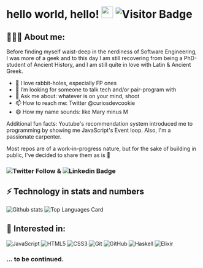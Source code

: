 # hello world, hello! <img src='https://raw.githubusercontent.com/curiosdevcookie/portfolio-v1.4.1/main/wave.gif' width='30px'/>  ![Visitor Badge](https://visitor-badge.laobi.icu/badge?page_id=curiosdevcookie.visitor-badge) 
## 👩🏻‍💻 About me:

Before finding myself waist-deep in the nerdiness of Software Engineering, I was more of a geek and to this day I am still recovering from being a PhD-student of Ancient History, and I am still quite in love with Latin & Ancient Greek.

- 🐇 I love rabbit-holes, especially FP ones
- 🧱 I’m looking for someone to talk tech and/or pair-program with
- 💬 Ask me about: whatever is on your mind, shoot
- 📫 How to reach me: Twitter @curiosdevcookie
- 😄 How my name sounds: like Mary minus M

Additional fun facts: Youtube's recommendation system introduced me to programming by showing me JavaScript's Event loop. Also, I'm a passionate carpenter.

Most repos are of a work-in-progress nature, but for the sake of building in public, I've decided to share them as is 🦖

### ![Twitter Follow](https://img.shields.io/twitter/follow/curiosdevcookie?style=social) & ![Linkedin Badge](https://img.shields.io/badge/-ariadneengelbrecht-blue?style=flat-square&logo=Linkedin&logoColor=white&link=https://www.linkedin.com/in/ariadne-engelbrecht/)

## ⚡ Technology in stats and numbers

![Github stats](https://github-readme-stats.vercel.app/api?username=curiosdevcookie&show_icons=true&count_private=true)
![Top Languages Card](https://github-readme-stats.vercel.app/api/top-langs/?username=curiosdevcookie)

## 🤘 Interested in:

![JavaScript](https://img.shields.io/badge/-JavaScript-black?style=flat-square&logo=javascript)
![HTML5](https://img.shields.io/badge/-HTML5-E34F26?style=flat-square&logo=html5&logoColor=white)
![CSS3](https://img.shields.io/badge/-CSS3-1572B6?style=flat-square&logo=css3)
![Git](https://img.shields.io/badge/-Git-black?style=flat-square&logo=git)
![GitHub](https://img.shields.io/badge/-GitHub-181717?style=flat-square&logo=github)
![Haskell](https://img.shields.io/badge/Haskell-5e5086?style=flat-square&logo=haskell&logoColor=white)
![Elixir](https://img.shields.io/badge/elixir-%234B275F.svg?style=flat-square&logo=elixir&logoColor=white)
### … to be continued.

